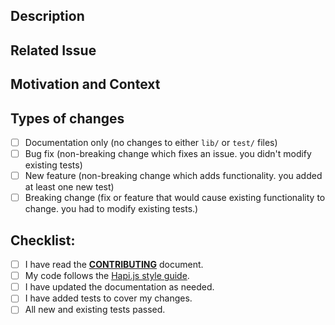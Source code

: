 <!--- Provide a general summary of your changes in the Title above -->

## Description
<!--- Describe your changes in detail -->

## Related Issue
<!--- If suggesting a new feature or change, please discuss it in an issue first -->
<!--- If fixing a bug, there should be an issue describing it with steps to reproduce -->
<!--- Please link to the issue here: -->

## Motivation and Context
<!--- Why is this change required? What problem does it solve? -->

## Types of changes
<!--- What types of changes does your code introduce? Put an `x` in all the boxes that apply: -->
- [ ] Documentation only (no changes to either `lib/` or `test/` files)
- [ ] Bug fix (non-breaking change which fixes an issue. you didn't modify existing tests)
- [ ] New feature (non-breaking change which adds functionality. you added at least one new test)
- [ ] Breaking change (fix or feature that would cause existing functionality to change. you had to modify existing tests.)

## Checklist:
<!--- Go over all the following points, and put an `x` in all the boxes that apply. -->
<!--- If you're unsure about any of these, don't hesitate to ask. We're here to help! -->
- [ ] I have read the [**CONTRIBUTING**](https://github.com/xogroup/felicity/blob/master/.github/CONTRIBUTING.md) document.
- [ ] My code follows the [Hapi.js style guide](https://github.com/hapijs/contrib/blob/master/Style.md).
- [ ] I have updated the documentation as needed.
- [ ] I have added tests to cover my changes.
- [ ] All new and existing tests passed.
